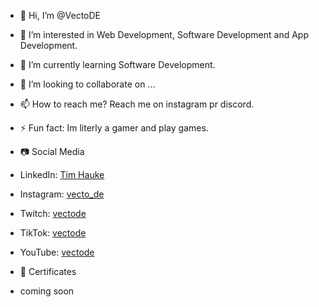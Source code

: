 - 👋 Hi, I’m @VectoDE
- 👀 I’m interested in Web Development, Software Development and App Development.
- 🌱 I’m currently learning Software Development.
- 💞️ I’m looking to collaborate on ...
- 📫 How to reach me? Reach me on instagram pr discord.
- ⚡ Fun fact: Im literly a gamer and play games.

- 📷 Social Media
- LinkedIn: [Tim Hauke](https://www.linkedin.com/in/tim-hauke)
- Instagram: [vecto_de](https://www.instagram.com/vecto_de)
- Twitch: [vectode](https://twitch.tv/vectode)
- TikTok: [vectode](https://www.tiktok.com/@vectode)
- YouTube: [vectode](https://youtube.com/@vectode)

- 📜 Certificates
- coming soon

<!---
VectoDE/VectoDE is a ✨ special ✨ repository because its `README.md` (this file) appears on your GitHub profile.
You can click the Preview link to take a look at your changes.
--->

